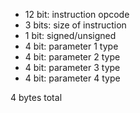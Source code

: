 - 12 bit: instruction opcode
- 3 bits: size of instruction
- 1 bit: signed/unsigned
- 4 bit: parameter 1 type
- 4 bit: parameter 2 type
- 4 bit: parameter 3 type
- 4 bit: parameter 4 type

4 bytes total
